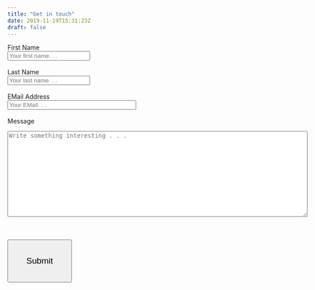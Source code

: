 ```yaml
---
title: "Get in touch"
date: 2019-11-19T15:31:23Z
draft: false
---
```


<form method="post" name="Contact" netlify>

  <label for="fname">First Name</label>
  <br>
  <input type="text" id="fname" name="firstname" placeholder="Your first name. . .">
  <br>
  <br>
  <label for="lname">Last Name</label>
  <br>
  <input type="text" id="lname" name="lastname" placeholder="Your last name. . .">
  <br>
  <br>
  <label for="email">EMail Address</label>
  <br>
  <input type="text" id="email" name="email" placeholder="Your EMail. . ." style="width: 30vw">
  <br>
  <br>
  <label for="message">Message</label>
  <br>
  <textarea id="message" name="message" placeholder="Write something interesting . . ." style="height: 20vw; width: 70vw"></textarea>
  <br>
  <br>
  <div data-netlify-recaptcha></div>
  <br>
  <br>
  <input type="submit" value="Submit" style="height: 10vw; width: 15vw; cursor: pointer; font-size: 2vw;">
  
</form>